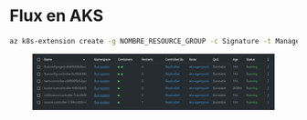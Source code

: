 # Flux en AKS



```sh
az k8s-extension create -g NOMBRE_RESOURCE_GROUP -c Signature -t ManagedClusters --name NOMBRE_FLUXel --extension-type microsoft.flux --config kustomize-controller.enabled=true
```

<figure><img src="../.gitbook/assets/image (2) (3) (1).png" alt=""><figcaption></figcaption></figure>
